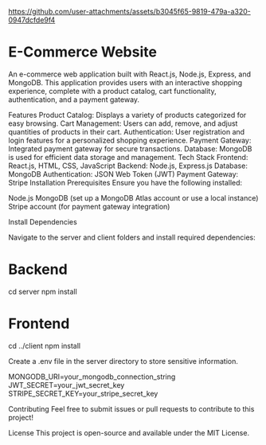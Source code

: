 

https://github.com/user-attachments/assets/b3045f65-9819-479a-a320-0947dcfde9f4

# E-Commerce Website

An e-commerce web application built with React.js, Node.js, Express, and MongoDB. This application provides users with an interactive shopping experience, complete with a product catalog, cart functionality, authentication, and a payment gateway.

Features
Product Catalog: Displays a variety of products categorized for easy browsing.
Cart Management: Users can add, remove, and adjust quantities of products in their cart.
Authentication: User registration and login features for a personalized shopping experience.
Payment Gateway: Integrated payment gateway for secure transactions.
Database: MongoDB is used for efficient data storage and management.
Tech Stack
Frontend: React.js, HTML, CSS, JavaScript
Backend: Node.js, Express.js
Database: MongoDB
Authentication: JSON Web Token (JWT)
Payment Gateway: Stripe
Installation
Prerequisites
Ensure you have the following installed:

Node.js
MongoDB (set up a MongoDB Atlas account or use a local instance)
Stripe account (for payment gateway integration)

Install Dependencies

Navigate to the server and client folders and install required dependencies:

# Backend
cd server
npm install

# Frontend
cd ../client
npm install

Create a .env file in the server directory to store sensitive information.

MONGODB_URI=your_mongodb_connection_string
JWT_SECRET=your_jwt_secret_key
STRIPE_SECRET_KEY=your_stripe_secret_key

Contributing
Feel free to submit issues or pull requests to contribute to this project!

License
This project is open-source and available under the MIT License.
